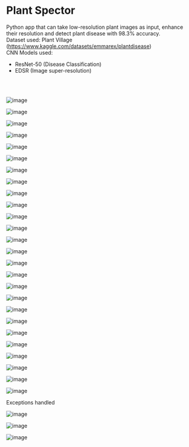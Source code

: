 # Plant Spector 
Python app that can take low-resolution plant images as input, enhance their resolution and detect plant disease with 98.3% accuracy. <br>
Dataset used: Plant Village (https://www.kaggle.com/datasets/emmarex/plantdisease) <br>
CNN Models used:
* ResNet-50 (Disease Classification)
* EDSR (Image super-resolution) 
<br>
<br>

![image](https://user-images.githubusercontent.com/42437054/167246845-13672cb5-3206-4277-942a-24f1dc122492.png)

![image](https://user-images.githubusercontent.com/42437054/167246850-8d689b5d-e499-4cdf-8421-1852bfbadc67.png)

![image](https://user-images.githubusercontent.com/42437054/167246852-1b6a6d7c-bb0a-45e5-b685-16525e7032bb.png)

![image](https://user-images.githubusercontent.com/42437054/167246854-d1da10f0-2a50-43dd-b546-230328532691.png)

![image](https://user-images.githubusercontent.com/42437054/167246859-bd1028de-ccc2-4b68-ba9e-55955f43e444.png)

![image](https://user-images.githubusercontent.com/42437054/167246862-452ba8aa-33e6-44d7-93be-c5dbc03b3474.png)

![image](https://user-images.githubusercontent.com/42437054/167246867-5da511ee-cffc-4e39-99bc-49fc8cd80009.png)

![image](https://user-images.githubusercontent.com/42437054/167246870-a422af1a-8536-4e9c-9b58-c75d66808d0a.png)

![image](https://user-images.githubusercontent.com/42437054/167246873-b109cf59-b631-4a1b-a272-18bea45f5678.png)

![image](https://user-images.githubusercontent.com/42437054/167246879-792d323d-f695-4625-92d7-494fcacbf04a.png)

![image](https://user-images.githubusercontent.com/42437054/167246883-0d54be5f-c0d4-4464-90d6-875dbd8b60f6.png)

![image](https://user-images.githubusercontent.com/42437054/167246886-7e45c620-fc5d-4e51-93b5-955cf0dec874.png)

![image](https://user-images.githubusercontent.com/42437054/167246891-4ba56cab-2394-49fc-be8d-d7175d4aee2c.png)

![image](https://user-images.githubusercontent.com/42437054/167246896-06747a92-892f-479c-af64-26910b266149.png)

![image](https://user-images.githubusercontent.com/42437054/167246902-5ade1f22-c6df-4e9e-87bb-b640654fda09.png)

![image](https://user-images.githubusercontent.com/42437054/167246907-68711bcf-42a2-4568-98e2-babc793b30ec.png)

![image](https://user-images.githubusercontent.com/42437054/167246911-ec3b25e0-8a89-45ab-8ccc-9cba9600faa7.png)

![image](https://user-images.githubusercontent.com/42437054/167246918-0f292d35-5503-4dad-a0c1-138b0219c716.png)

![image](https://user-images.githubusercontent.com/42437054/167246923-360cdc5e-6121-428c-a44a-ad4a83a81e45.png)

![image](https://user-images.githubusercontent.com/42437054/167246926-386d77a5-0ac8-4c2c-82bf-b6a2beb2a3ab.png)

![image](https://user-images.githubusercontent.com/42437054/167246934-b1833f5b-2976-4f47-a481-3c7183465fb0.png)

![image](https://user-images.githubusercontent.com/42437054/167246940-eea6ab5a-811c-48b8-a0e0-da81b6a78be2.png)

![image](https://user-images.githubusercontent.com/42437054/167246945-1fdfbb82-4deb-4d16-97d1-4a0bd04d153d.png)

![image](https://user-images.githubusercontent.com/42437054/167246947-6aba835c-6501-4316-b570-2c74c8e0edff.png)

![image](https://user-images.githubusercontent.com/42437054/167246952-9d17ba1e-f5cd-4b76-810c-ca9ce22691af.png)

![image](https://user-images.githubusercontent.com/42437054/167246954-fd165394-e212-434b-a785-03cca5adb2bf.png)

Exceptions handled

![image](https://user-images.githubusercontent.com/42437054/167246956-44b3c1f0-8bd5-4766-9551-08e472f260dc.png)

![image](https://user-images.githubusercontent.com/42437054/167246959-fc8e324d-047b-4d33-ae62-c7020cc1ecc6.png)

![image](https://user-images.githubusercontent.com/42437054/167246962-51d029d2-063a-436c-9448-defeb8232fc3.png)
